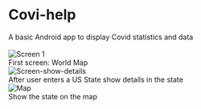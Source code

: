 # Covi-help
A basic Android app to display Covid statistics and data <br><br>
![Screen 1](https://user-images.githubusercontent.com/69041236/167072247-b0b374e7-e652-46ff-836b-f47fb47c4033.PNG)<br> First screen:  World Map <br>
![Screen-show-details](https://user-images.githubusercontent.com/69041236/167072261-a01a4d7d-fe1d-458b-b858-91b737afcdfb.PNG) <br> After user enters a US State show details in the state <br>
![Map](https://user-images.githubusercontent.com/69041236/167072273-2305702c-7f4b-4b07-a22d-2dd4de8dd480.PNG)<br> Show the state on the map
